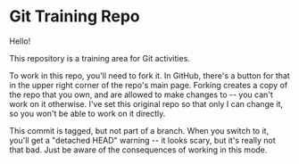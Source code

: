 # Git Training Repo

Hello!

This repository is a training area for Git activities.

To work in this repo, you'll need to fork it. In GitHub, there's a button for
that in the upper right corner of the repo's main page. Forking creates a copy
of the repo that you own, and are allowed to make changes to -- you can't work
on it otherwise. I've set this original repo so that only I can change it, so
you won't be able to work on it directly.

This commit is tagged, but not part of a branch. When you switch to it, you'll
get a "detached HEAD" warning -- it looks scary, but it's really not that bad.
Just be aware of the consequences of working in this mode.

